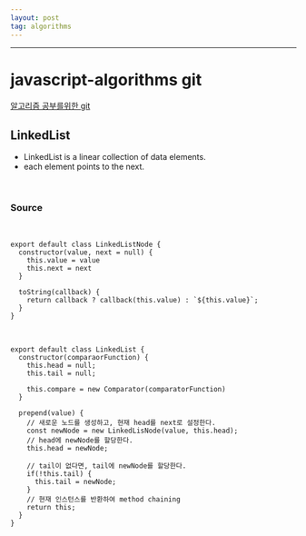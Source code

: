 ```yaml
---
layout: post
tag: algorithms
---
```

***

# javascript-algorithms git 
[알고리즘 공부를위한 git](https://github.com/trekhleb/javascript-algorithms.git)

## LinkedList

- LinkedList is a linear collection of data elements.
- each element points to the next.
<br>

### Source
<br>

```
export default class LinkedListNode {
  constructor(value, next = null) {
    this.value = value
    this.next = next
  }

  toString(callback) {
    return callback ? callback(this.value) : `${this.value}`;
  }
}
```
<br>

```
export default class LinkedList {
  constructor(comparaorFunction) {
    this.head = null;
    this.tail = null;

    this.compare = new Comparator(comparatorFunction)
  }

  prepend(value) {
    // 새로운 노드를 생성하고, 현재 head를 next로 설정한다.
    const newNode = new LinkedLisNode(value, this.head);
    // head에 newNode를 할당한다.
    this.head = newNode;

    // tail이 없다면, tail에 newNode를 할당한다.
    if(!this.tail) {
      this.tail = newNode;
    }
    // 현재 인스턴스를 반환하여 method chaining
    return this;
  }
}
```